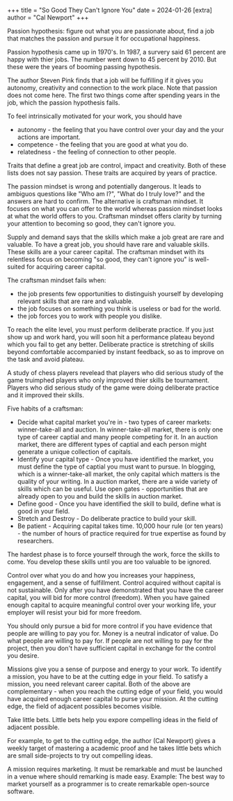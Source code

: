 +++
title = "So Good They Can't Ignore You"
date = 2024-01-26
[extra]
author = "Cal Newport"
+++

Passion hypothesis: figure out what you are passionate about, find a job that matches the passion and pursue it for occupational happiness.

Passion hypothesis came up in 1970's. In 1987, a survery said 61 percent are happy with thier jobs. The number went down to 45 percent by 2010. But these were the years of booming passing hypothesis.

The author Steven Pink finds that a job will be fulfilling if it gives you autonomy, creativity and connection to the work place. 
Note that passion does not come here.
The first two things come after spending years in the job, which the passion hypothesis fails.

To feel intrinsically motivated for your work, you should have
- autonomy - the feeling that you have control over your day and the your actions are important.
- competence - the feeling that you are good at what you do.
- relatedness - the feeling of connection to other people. 

Traits that define a great job are control, impact and creativity.
Both of these lists does not say passion.
These traits are acquired by years of practice.

The passion mindset is wrong and potentially dangerous.
It leads to ambiguos questions like "Who am I?", "What do I truly love?" and the answers are hard to confirm.
The alternative is craftsman mindset.
It focuses on what you can offer to the world whereas passion mindset looks at what the world offers to you.
Craftsman mindset offers clarity by turning your attention to becoming so good, they can't ignore you.

Supply and demand says that the skills which make a job great are rare and valuable.
To have a great job, you should have rare and valuable skills.
These skills are a your career capital.
The craftsman mindset with its relentless focus on becoming "so good, they can't ignore you" is well-suited for acquiring career capital. 

The craftsman mindset fails when:
- the job presents few opportunities to distinguish yourself by developing relevant skills that are rare and valuable.
- the job focuses on something you think is useless or bad for the world.
- the job forces you to work with people you dislike.

To reach the elite level, you must perform deliberate practice.
If you just show up and work hard, you will soon hit a performance plateau beyond which you fail to get any better.
Deliberate practice is stretching of skills beyond comfortable accompanied by instant feedback, so as to improve on the task and avoid plateau.

A study of chess players revelead that players who did serious study of the game truimphed players who only improved thier skills be tournament.
Players who did serious study of the game were doing deliberate practice and it improved their skills.

Five habits of a craftsman:
- Decide what capital market you're in - two types of career markets: winner-take-all and auction. In winner-take-all market, there is only one type of career captial and many people competing for it. In an auction market, there are different types of captial and each person might generate a unique collection of capitals.
- Identify your capital type - Once you have identified the market, you must define the type of captial you must want to pursue. In blogging, which is a winner-take-all market, the only capital which matters is the quality of your writing. In a auction market, there are a wide variety of skills which can be useful. Use open gates - opportunities that are already open to you and build the skills in auction market.
- Define good - Once you have identified the skill to build, define what is good in your field.
- Stretch and Destroy - Do deliberate practice to build your skill.
- Be patient - Acquiring capital takes time. 10,000 hour rule (or ten years) - the number of hours of practice required for true expertise as found by researchers.

The hardest phase is to force yourself through the work, force the skills to come.
You develop these skills until you are too valuable to be ignored.

Control over what you do and how you increases your happiness, engagement, and a sense of fulfillment.
Control acquired without capital is not sustainable.
Only after you have demonstrated that you have the career capital, you will bid for more control (freedom).
When you have gained enough capital to acquire meaningful control over your working life, your employer will resist your bid for more freedom.

You should only pursue a bid for more control if you have evidence that people are willing to pay you for.
Money is a neutral indicator of value. 
Do what people are willing to pay for.
If people are not willing to pay for the project, then you don't have sufficient capital in exchange for the control you desire.

Missions give you a sense of purpose and energy to your work.
To identify a mission, you have to be at the cutting edge in your field.
To satisfy a mission, you need relevant career capital.
Both of the above are complementary - when you reach the cutting edge of your field, you would have acquired enough career capital to purse your mission.
At the cutting edge, the field of adjacent possibles becomes visible.

Take little bets.
Little bets help you expore compelling ideas in the field of adjacent possible.

For example, to get to the cutting edge, the author (Cal Newport) gives a weekly target of mastering a academic proof and he takes little bets which are small side-projects to try out compelling ideas.

A mission requires marketing.
It must be remarkable and must be launched in a venue where should remarking is made easy.
Example: The best way to market yourself as a programmer is to create remarkable open-source software.
